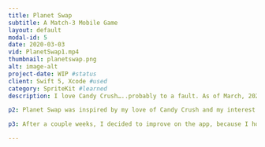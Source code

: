 ```yaml
---
title: Planet Swap
subtitle: A Match-3 Mobile Game
layout: default
modal-id: 5
date: 2020-03-03
vid: PlanetSwap1.mp4
thumbnail: planetswap.png
alt: image-alt
project-date: WIP #status
client: Swift 5, Xcode #used
category: SpriteKit #learned
description: I love Candy Crush…..probably to a fault. As of March, 2020 I am on level 2,761. I think it is the perfect game:colorful and engaging, with consistent new content. The game has new power ups and obstacles you unlock along your journey that make it intriguing, frustrating, and addicting. Candy Crush is a level-based, match-3 candy game and I have been playing it almost every day for the past 3 or 4 years. I love Candy Crush so much I decided to create my own.

p2: Planet Swap was inspired by my love of Candy Crush and my interest in SpriteKit, Apple's framework for mobile game development. I built the initial version of the game at Hack OHI/O, Ohio State's annual hackathon, and I really liked how it turned out. I followed a tutorial from raywenderlich.com to get me started and began making my own tweaks as the 24 hours came to a close. In version 1, when the app launched you would go straight into gameplay and through all 7 levels. Once you completed the last level, it looped you back around to the first level again. Literally endless fun.

p3: After a couple weeks, I decided to improve on the app, because I honestly did have a lot of fun creating, playing, and "researching" for it. I created new icons, a launch screen, and a lobby with an animated background for the first round. That is the version seen in the video above. In the near future, I want to add popups in between levels when gameplay begins and ends, a separate screen where you can pick a level to play once you unlock it, and add powerups for matches of 4 or more. This is my favorite side project I have worked on and I have high hopes for it.

---
```

